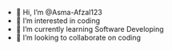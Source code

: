 - 👋 Hi, I’m @Asma-Afzal123
- 👀 I’m interested in coding
- 🌱 I’m currently learning Software Developing
- 💞️ I’m looking to collaborate on coding


<!---
Asma-Afzal123/Asma-Afzal123 is a ✨ special ✨ repository because its `README.md` (this file) appears on your GitHub profile.
You can click the Preview link to take a look at your changes.
--->
